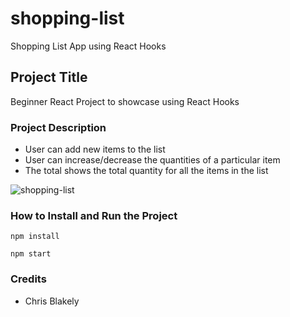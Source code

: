 # shopping-list

Shopping List App using React Hooks

## Project Title

Beginner React Project to showcase using React Hooks

### Project Description

- User can add new items to the list
- User can increase/decrease the quantities of a particular item
- The total shows the total quantity for all the items in the list

![shopping-list](https://user-images.githubusercontent.com/64307465/150148485-48679426-8718-46f8-a660-61b85307b6f4.JPG)

### How to Install and Run the Project

```
npm install

npm start

```

### Credits

- Chris Blakely
